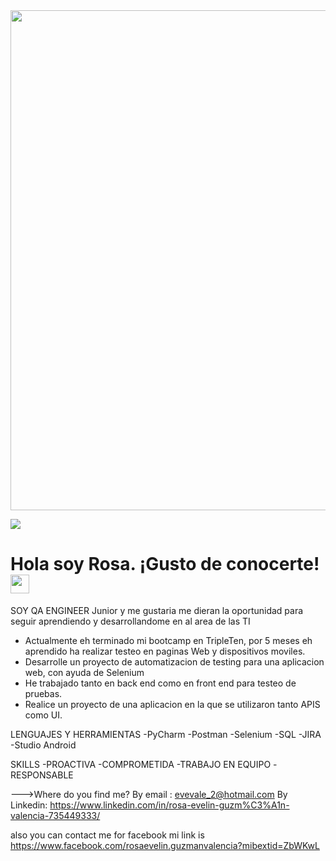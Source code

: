 

<div id="header" align="center">
  <img decoding="async" src="https://github.com/RosaEGV/RosaEGV/blob/main/QA (2).png" width="800"/>
</div>


[![](https://img.shields.io/badge/LinkedIn-0077B5?style=for-the-badge&logo=linkedin&logoColor=white)](https://www.linkedin.com/in/rosa-evelin-guzm%C3%A1n-valencia-735449333/
)
<h1>
  Hola soy Rosa. ¡Gusto de conocerte!
  <img decoding="async" src="https://media.giphy.com/media/hvRJCLFzcasrR4ia7z/giphy.gif" width="30px"/>
</h1>
 SOY QA ENGINEER Junior y me gustaria me dieran la oportunidad para seguir aprendiendo y desarrollandome en al area de las TI

- Actualmente eh terminado mi bootcamp en TripleTen, por 5 meses eh aprendido ha realizar testeo en paginas Web y dispositivos moviles.
- Desarrolle un proyecto de automatizacion de testing  para una aplicacion web, con ayuda de Selenium
- He trabajado tanto en back end como en front end para testeo de pruebas.
- Realice un proyecto de una aplicacion en la que se utilizaron tanto APIS como UI.

LENGUAJES Y HERRAMIENTAS
-PyCharm
-Postman
-Selenium
-SQL
-JIRA
-Studio Android

SKILLS
-PROACTIVA
-COMPROMETIDA
-TRABAJO EN EQUIPO
-RESPONSABLE



--->Where do you find me?
By email : evevale_2@hotmail.com
By Linkedin:  https://www.linkedin.com/in/rosa-evelin-guzm%C3%A1n-valencia-735449333/

also you can contact me for facebook mi link is  https://www.facebook.com/rosaevelin.guzmanvalencia?mibextid=ZbWKwL

